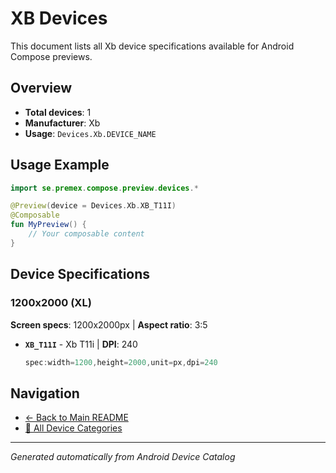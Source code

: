 # XB Devices

This document lists all Xb device specifications available for Android Compose previews.

## Overview

- **Total devices**: 1
- **Manufacturer**: Xb
- **Usage**: `Devices.Xb.DEVICE_NAME`

## Usage Example

```kotlin
import se.premex.compose.preview.devices.*

@Preview(device = Devices.Xb.XB_T11I)
@Composable
fun MyPreview() {
    // Your composable content
}
```

## Device Specifications

### 1200x2000 (XL)

**Screen specs**: 1200x2000px | **Aspect ratio**: 3:5

- **`XB_T11I`** - Xb T11i | **DPI**: 240
  ```kotlin
  spec:width=1200,height=2000,unit=px,dpi=240
  ```

## Navigation

- [← Back to Main README](../../README.md)
- [📱 All Device Categories](../README.md)

---
*Generated automatically from Android Device Catalog*
